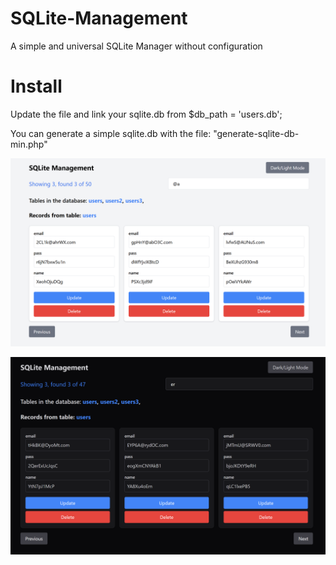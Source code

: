 # SQLite-Management

A simple and universal SQLite Manager without configuration

# Install

Update the file and link your sqlite.db from $db_path = 'users.db';

You can generate a simple sqlite.db with the file: "generate-sqlite-db-min.php"


![SQLite-Management](https://github.com/JTorresConsulta/SQLite-Management/blob/main/SQLite-Management.png "SQLite-Management")


![SQLite-Management](https://github.com/JTorresConsulta/SQLite-Management/blob/main/SQLite-Management-black.png "SQLite-Management")
